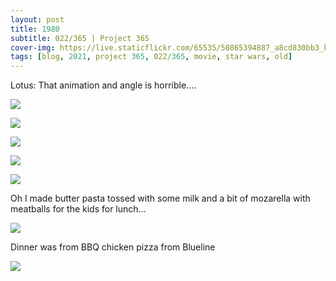 ```yaml
---
layout: post
title: 1980
subtitle: 022/365 | Project 365
cover-img: https://live.staticflickr.com/65535/50865394887_a8cd830bb3_k.jpg
tags: [blog, 2021, project 365, 022/365, movie, star wars, old]
---
```

Lotus: That animation and angle is horrible.... 
<p class="post-img-wrap">
  <img src="https://live.staticflickr.com/65535/50865410532_ca62d8fe7b_h.jpg">
</p>
<p class="post-img-wrap">
  <img src="https://live.staticflickr.com/65535/50864566003_96d3f89fd0_h.jpg">
</p>
<p class="post-img-wrap">
  <img src="https://live.staticflickr.com/65535/50864565468_1f39a980e6_h.jpg">
</p>
<p class="post-img-wrap">
  <img src="https://live.staticflickr.com/65535/50865401752_e5eb542786_h.jpg">
</p>
<p class="post-img-wrap">
  <img src="https://live.staticflickr.com/65535/50865394887_eb5a719f4f_h.jpg">
</p>
Oh I made butter pasta tossed with some milk and a bit of mozarella with meatballs for the kids for lunch...
<p class="post-img-wrap">
  <img src="https://live.staticflickr.com/65535/50864817776_175243d24c_h.jpg">
</p>
Dinner was from BBQ chicken pizza from Blueline
<p class="post-img-wrap">
  <img src="https://live.staticflickr.com/65535/50865253161_f0427d2590_h.jpg">
</p>
